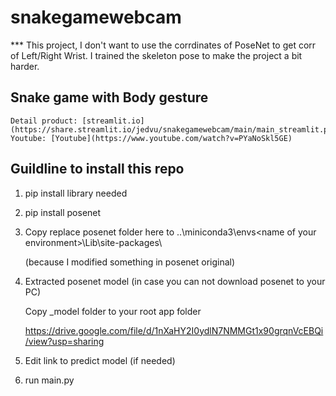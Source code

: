 # snakegamewebcam
*** This project, I don't want to use the corrdinates of PoseNet to get corr of Left/Right Wrist. I trained the skeleton pose to make the project a bit harder.

## Snake game with Body gesture
    Detail product: [streamlit.io](https://share.streamlit.io/jedvu/snakegamewebcam/main/main_streamlit.py)
    Youtube: [Youtube](https://www.youtube.com/watch?v=PYaNoSkl5GE)
    
## Guildline to install this repo
1. pip install library needed

2. pip install posenet

3. Copy replace posenet folder here to ..\miniconda3\envs\<name of your environment>\Lib\site-packages\

    (because I modified something in posenet original)

4. Extracted posenet model (in case you can not download posenet to your PC)

    Copy _model folder to your root app folder

    https://drive.google.com/file/d/1nXaHY2I0ydlN7NMMGt1x90grqnVcEBQi/view?usp=sharing

5. Edit link to predict model (if needed)

6. run main.py



